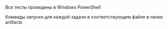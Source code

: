 Все тесты проведены в Windows PowerShell

Команды запуски для каждой задачи в соответствующем файле в папке artifacts